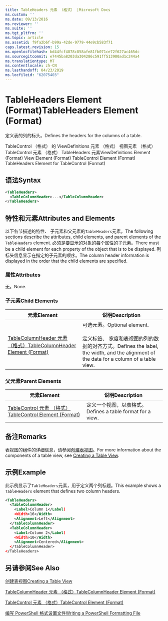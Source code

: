 ```yaml
---
title: TableHeaders 元素 （格式） |Microsoft Docs
ms.custom: ''
ms.date: 09/13/2016
ms.reviewer: ''
ms.suite: ''
ms.tgt_pltfrm: ''
ms.topic: article
ms.assetid: f9fa2b6f-b99a-42de-9779-44e9cb583f71
caps.latest.revision: 15
ms.openlocfilehash: bd44fcf4878c858afe81fb071ce72f627ac465dc
ms.sourcegitcommit: e7445ba8203da304286c591ff513900ad1c244a4
ms.translationtype: MT
ms.contentlocale: zh-CN
ms.lasthandoff: 04/23/2019
ms.locfileid: "62075403"
---
```

# <a name="tableheaders-element-format"></a><span data-ttu-id="93715-102">TableHeaders Element (Format)</span><span class="sxs-lookup"><span data-stu-id="93715-102">TableHeaders Element (Format)</span></span>

<span data-ttu-id="93715-103">定义表的列的标头。</span><span class="sxs-lookup"><span data-stu-id="93715-103">Defines the headers for the columns of a table.</span></span>

<span data-ttu-id="93715-104">TableControl （格式） 的 ViewDefinitions 元素 （格式） 视图元素 （格式） TableControl 元素 （格式） TableHeaders 元素</span><span class="sxs-lookup"><span data-stu-id="93715-104">ViewDefinitions Element (Format) View Element (Format) TableControl Element (Format) TableHeaders Element for TableControl (Format)</span></span>

## <a name="syntax"></a><span data-ttu-id="93715-105">语法</span><span class="sxs-lookup"><span data-stu-id="93715-105">Syntax</span></span>

```xml
<TableHeaders>
  <TableColumnHeader>...</TableColumnHeader>
</TableHeaders>

```

## <a name="attributes-and-elements"></a><span data-ttu-id="93715-106">特性和元素</span><span class="sxs-lookup"><span data-stu-id="93715-106">Attributes and Elements</span></span>

<span data-ttu-id="93715-107">以下各节描述的特性、 子元素和父元素的`TableHeaders`元素。</span><span class="sxs-lookup"><span data-stu-id="93715-107">The following sections describe the attributes, child elements, and parent elements of the `TableHeaders` element.</span></span> <span data-ttu-id="93715-108">必须是要显示的对象的每个属性的子元素。</span><span class="sxs-lookup"><span data-stu-id="93715-108">There must be a child element for each property of the object that is to be displayed.</span></span> <span data-ttu-id="93715-109">列标头信息显示在指定的子元素的顺序。</span><span class="sxs-lookup"><span data-stu-id="93715-109">The column header information is displayed in the order that the child elements are specified.</span></span>

### <a name="attributes"></a><span data-ttu-id="93715-110">属性</span><span class="sxs-lookup"><span data-stu-id="93715-110">Attributes</span></span>

<span data-ttu-id="93715-111">无。</span><span class="sxs-lookup"><span data-stu-id="93715-111">None.</span></span>

### <a name="child-elements"></a><span data-ttu-id="93715-112">子元素</span><span class="sxs-lookup"><span data-stu-id="93715-112">Child Elements</span></span>

|<span data-ttu-id="93715-113">元素</span><span class="sxs-lookup"><span data-stu-id="93715-113">Element</span></span>|<span data-ttu-id="93715-114">说明</span><span class="sxs-lookup"><span data-stu-id="93715-114">Description</span></span>|
|-------------|-----------------|
|[<span data-ttu-id="93715-115">TableColumnHeader 元素 （格式）</span><span class="sxs-lookup"><span data-stu-id="93715-115">TableColumnHeader Element (Format)</span></span>](./tablecolumnheader-element-format.md)|<span data-ttu-id="93715-116">可选元素。</span><span class="sxs-lookup"><span data-stu-id="93715-116">Optional element.</span></span><br /><br /> <span data-ttu-id="93715-117">定义标签、 宽度和表视图的列的数据的对齐方式。</span><span class="sxs-lookup"><span data-stu-id="93715-117">Defines the label, the width, and the alignment of the data for a column of a table view.</span></span>|

### <a name="parent-elements"></a><span data-ttu-id="93715-118">父元素</span><span class="sxs-lookup"><span data-stu-id="93715-118">Parent Elements</span></span>

|<span data-ttu-id="93715-119">元素</span><span class="sxs-lookup"><span data-stu-id="93715-119">Element</span></span>|<span data-ttu-id="93715-120">说明</span><span class="sxs-lookup"><span data-stu-id="93715-120">Description</span></span>|
|-------------|-----------------|
|[<span data-ttu-id="93715-121">TableControl 元素 （格式）</span><span class="sxs-lookup"><span data-stu-id="93715-121">TableControl Element (Format)</span></span>](./tablecontrol-element-format.md)|<span data-ttu-id="93715-122">定义一个视图，以表格式。</span><span class="sxs-lookup"><span data-stu-id="93715-122">Defines a table format for a view.</span></span>|

## <a name="remarks"></a><span data-ttu-id="93715-123">备注</span><span class="sxs-lookup"><span data-stu-id="93715-123">Remarks</span></span>

<span data-ttu-id="93715-124">表视图的组件的详细信息，请参阅[创建表视图](./creating-a-table-view.md)。</span><span class="sxs-lookup"><span data-stu-id="93715-124">For more information about the components of a table view, see [Creating a Table View](./creating-a-table-view.md).</span></span>

## <a name="example"></a><span data-ttu-id="93715-125">示例</span><span class="sxs-lookup"><span data-stu-id="93715-125">Example</span></span>

<span data-ttu-id="93715-126">此示例显示了`TableHeaders`元素，用于定义两个列标题。</span><span class="sxs-lookup"><span data-stu-id="93715-126">This example shows a `TableHeaders` element that defines two column headers.</span></span>

```xml
<TableHeaders>
  <TableColumnHeader>
    <Label>Column 1</Label)
    <Width>16</Width>
    <Alignment>Left</Alignment>
  </TableColumnHeader>
  <TableColumnHeader>
    <Label>Column 2</Label)
    <Width>10</Width>
    <Alignment>Centered</Alignment>
  </TableColumnHeader>
</TableHeaders>
```

## <a name="see-also"></a><span data-ttu-id="93715-127">另请参阅</span><span class="sxs-lookup"><span data-stu-id="93715-127">See Also</span></span>

[<span data-ttu-id="93715-128">创建表视图</span><span class="sxs-lookup"><span data-stu-id="93715-128">Creating a Table View</span></span>](./creating-a-table-view.md)

[<span data-ttu-id="93715-129">TableColumnHeader 元素 （格式）</span><span class="sxs-lookup"><span data-stu-id="93715-129">TableColumnHeader Element (Format)</span></span>](./tablecolumnheader-element-format.md)

[<span data-ttu-id="93715-130">TableControl 元素 （格式）</span><span class="sxs-lookup"><span data-stu-id="93715-130">TableControl Element (Format)</span></span>](./tablecontrol-element-format.md)

[<span data-ttu-id="93715-131">编写 PowerShell 格式设置文件</span><span class="sxs-lookup"><span data-stu-id="93715-131">Writing a PowerShell Formatting File</span></span>](./writing-a-powershell-formatting-file.md)
